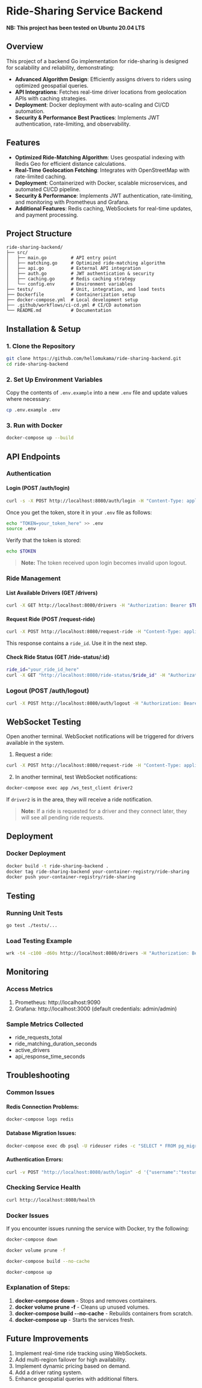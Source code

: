 # Ride-Sharing Service Backend

**NB: This project has been tested on Ubuntu 20.04 LTS**

## Overview

This project of a backend Go implementation for ride-sharing is designed for scalability and reliability, demonstrating:

- **Advanced Algorithm Design**: Efficiently assigns drivers to riders using optimized geospatial queries.
- **API Integrations**: Fetches real-time driver locations from geolocation APIs with caching strategies.
- **Deployment**: Docker deployment with auto-scaling and CI/CD automation.
- **Security & Performance Best Practices**: Implements JWT authentication, rate-limiting, and observability.

## Features

- **Optimized Ride-Matching Algorithm**: Uses geospatial indexing with Redis Geo for efficient distance calculations.
- **Real-Time Geolocation Fetching**: Integrates with OpenStreetMap with rate-limited caching.
- **Deployment**: Containerized with Docker, scalable microservices, and automated CI/CD pipeline.
- **Security & Performance**: Implements JWT authentication, rate-limiting, and monitoring with Prometheus and Grafana.
- **Additional Features**: Redis caching, WebSockets for real-time updates, and payment processing.

## Project Structure

```
ride-sharing-backend/
├── src/
│   ├── main.go         # API entry point
│   ├── matching.go     # Optimized ride-matching algorithm
│   ├── api.go          # External API integration
│   ├── auth.go         # JWT authentication & security
│   ├── caching.go      # Redis caching strategy
│   └── config.env      # Environment variables
├── tests/              # Unit, integration, and load tests
├── Dockerfile          # Containerization setup
├── docker-compose.yml  # Local development setup
├── .github/workflows/ci-cd.yml # CI/CD automation
└── README.md           # Documentation
```

## Installation & Setup

### 1. Clone the Repository

```bash
git clone https://github.com/hellomukama/ride-sharing-backend.git
cd ride-sharing-backend
```

### 2. Set Up Environment Variables

Copy the contents of `.env.example` into a new `.env` file and update values where necessary:

```bash
cp .env.example .env
```

### 3. Run with Docker

```bash
docker-compose up --build
```

## API Endpoints

### Authentication

#### Login (POST /auth/login)

```bash
curl -s -X POST http://localhost:8080/auth/login -H "Content-Type: application/json" -d '{"username":"testuser","user_id":123,"role":"rider"}' | jq
```

Once you get the token, store it in your `.env` file as follows:

```bash
echo "TOKEN=your_token_here" >> .env
source .env
```

Verify that the token is stored:

```bash
echo $TOKEN
```

> **Note:** The token received upon login becomes invalid upon logout.

### Ride Management

#### List Available Drivers (GET /drivers)

```bash
curl -X GET http://localhost:8080/drivers -H "Authorization: Bearer $TOKEN" | jq
```

#### Request Ride (POST /request-ride)

```bash
curl -X POST http://localhost:8080/request-ride -H "Content-Type: application/json" -H "Authorization: Bearer $TOKEN" -d '{"lat":0.3135,"lng":32.5805}' | jq
```

This response contains a `ride_id`. Use it in the next step.

#### Check Ride Status (GET /ride-status/:id)

```bash
ride_id="your_ride_id_here"
curl -X GET "http://localhost:8080/ride-status/$ride_id" -H "Authorization: Bearer $TOKEN" | jq
```

### Logout (POST /auth/logout)

```bash
curl -X POST http://localhost:8080/auth/logout -H "Authorization: Bearer $TOKEN"
```

## WebSocket Testing

Open another terminal. WebSocket notifications will be triggered for drivers available in the system.

1. Request a ride:

```bash
curl -X POST http://localhost:8080/request-ride -H "Content-Type: application/json" -H "Authorization: Bearer $TOKEN" -d '{"lat":0.3135,"lng":32.5805}' | jq
```

2. In another terminal, test WebSocket notifications:

```bash
docker-compose exec app /ws_test_client driver2
```

If `driver2` is in the area, they will receive a ride notification.

> **Note:** If a ride is requested for a driver and they connect later, they will see all pending ride requests.

## Deployment

### Docker Deployment

```bash
docker build -t ride-sharing-backend .
docker tag ride-sharing-backend your-container-registry/ride-sharing
docker push your-container-registry/ride-sharing
```

## Testing

### Running Unit Tests

```bash
go test ./tests/...
```

### Load Testing Example

```bash
wrk -t4 -c100 -d60s http://localhost:8080/drivers -H "Authorization: Bearer $TOKEN"
```

## Monitoring

### Access Metrics

1. Prometheus: http://localhost:9090
2. Grafana: http://localhost:3000 (default credentials: admin/admin)

### Sample Metrics Collected

- ride_requests_total
- ride_matching_duration_seconds
- active_drivers
- api_response_time_seconds

## Troubleshooting

### Common Issues

#### Redis Connection Problems:

```bash
docker-compose logs redis
```

#### Database Migration Issues:

```bash
docker-compose exec db psql -U rideuser rides -c "SELECT * FROM pg_migrations"
```

#### Authentication Errors:

```bash
curl -v POST "http://localhost:8080/auth/login" -d '{"username":"testuser"}'
```

### Checking Service Health

```bash
curl http://localhost:8080/health
```

### Docker Issues

If you encounter issues running the service with Docker, try the following:

```bash
docker-compose down

docker volume prune -f

docker-compose build --no-cache

docker-compose up
```

### Explanation of Steps:

1. **docker-compose down** - Stops and removes containers.
2. **docker volume prune -f** - Cleans up unused volumes.
3. **docker-compose build --no-cache** - Rebuilds containers from scratch.
4. **docker-compose up** - Starts the services fresh.

## Future Improvements

1. Implement real-time ride tracking using WebSockets.
2. Add multi-region failover for high availability.
3. Implement dynamic pricing based on demand.
4. Add a driver rating system.
5. Enhance geospatial queries with additional filters.

